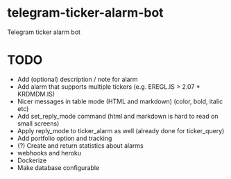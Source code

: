# telegram-ticker-alarm-bot
Telegram ticker alarm bot

# TODO
- Add (optional) description / note for alarm
- Add alarm that supports multiple tickers (e.g. EREGL.IS > 2.07 * KRDMDM.IS)
- Nicer messages in table mode (HTML and markdown) (color, bold, italic etc)
- Add set_reply_mode command (html and markdown is hard to read on small screens)
- Apply reply_mode to ticker_alarm as well (already done for ticker_query)
- Add portfolio option and tracking
- (?) Create and return statistics about alarms
- webhooks and heroku
- Dockerize
- Make database configurable